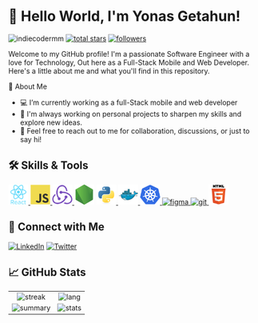 # 👋 Hello World, I'm Yonas Getahun!
 <p align="left"> 
<img src="https://komarev.com/ghpvc/?username=yonas-getahun&color=dc143c&style=for-the-badge" alt="indiecodermm" />
<a href="https://github.com/yonas-getahun?tab=repositories&sort=stargazers"><img alt="total stars" title="Total stars on GitHub" src="https://custom-icon-badges.demolab.com/github/stars/yonas-getahun?color=55960c&style=for-the-badge&labelColor=488207&logo=star"/></a>
 <a href="https://github.com/yonas-getahun?tab=followers"><img alt="followers" title="Follow me on Github" src="https://custom-icon-badges.demolab.com/github/followers/yonas-getahun?color=236ad3&labelColor=1155ba&style=for-the-badge&logo=person-add&label=Follow&logoColor=white"/></a>
</p>
<p>
Welcome to my GitHub profile! I'm a passionate Software Engineer with a love for Technology, Out here as a Full-Stack Mobile and Web Developer.
Here's a little about me and what you'll find in this repository.
  </p>
  
🚀 About Me
<ul>
  <li>💻 I’m currently working as a full-Stack mobile and web developer </li>
  <li>🔭 I'm always working on personal projects to sharpen my skills and explore new ideas. </li>
  <li>💬 Feel free to reach out to me for collaboration, discussions, or just to say hi! </li>

</ul>

## 🛠 Skills & Tools
<p align="left"> 
<a href="https://reactjs.org/" target="_blank" rel="noreferrer"> 
  <img src="https://raw.githubusercontent.com/devicons/devicon/master/icons/react/react-original-wordmark.svg" alt="react" width="40" height="40"/> </a>
<a href="https://developer.mozilla.org/en-US/docs/Web/JavaScript" target="_blank" rel="noreferrer"> 
  <img src="https://raw.githubusercontent.com/devicons/devicon/master/icons/javascript/javascript-original.svg" alt="javascript" width="40" height="40"/> </a>
<a href="https://redux.js.org" target="_blank" rel="noreferrer"> 
   <img src="https://raw.githubusercontent.com/devicons/devicon/master/icons/redux/redux-original.svg" alt="redux" width="40" height="40"/> </a> 
  <a href="https://nodejs.org" target="_blank" rel="noreferrer">
  <img src="https://raw.githubusercontent.com/devicons/devicon/master/icons/nodejs/nodejs-original.svg" alt="nodejs" width="40" height="40"/></a>
<a href="https://www.python.org" target="_blank" rel="noreferrer">
  <img src="https://raw.githubusercontent.com/devicons/devicon/master/icons/python/python-original.svg" alt="python" width="40" height="40"/>
</a>
  <a href="https://www.docker.com" target="_blank" rel="noreferrer">
  <img src="https://raw.githubusercontent.com/devicons/devicon/master/icons/docker/docker-original.svg" alt="docker" width="40" height="40"/>
</a>
  <a href="https://kubernetes.io" target="_blank" rel="noreferrer">
  <img src="https://raw.githubusercontent.com/devicons/devicon/master/icons/kubernetes/kubernetes-plain.svg" alt="kubernetes" width="40" height="40"/>
</a>
<a href="https://www.figma.com/" target="_blank" rel="noreferrer"> 
  <img src="https://www.vectorlogo.zone/logos/figma/figma-icon.svg" alt="figma" width="40" height="40"/> </a> 
<a href="https://git-scm.com/" target="_blank" rel="noreferrer"> 
  <img src="https://www.vectorlogo.zone/logos/git-scm/git-scm-icon.svg" alt="git" width="40" height="40"/> </a> 
<a href="https://www.w3.org/html/" target="_blank" rel="noreferrer"> 
  <img src="https://raw.githubusercontent.com/devicons/devicon/master/icons/html5/html5-original-wordmark.svg" alt="html5" width="40" height="40"/> </a> 
 </p>

## 🔗 Connect with Me
[![LinkedIn](https://img.shields.io/badge/LinkedIn-0a66c2?style=flat&logo=linkedin&logoColor=white)](https://linkedin.com/in/yonas-getahun)
[![Twitter](https://img.shields.io/badge/Twitter-1DA1F2?style=flat&logo=twitter&logoColor=white)](https://twitter.com/Y0nasGetahun)

## 📈 GitHub Stats
| | |
|:---:|:---:|
| ![streak](https://github-readme-streak-stats.herokuapp.com/?user=yonas-getahun&theme=radical) | ![lang](https://github-readme-stats.vercel.app/api/top-langs?username=yonas-getahun&show_icons=true&locale=en&layout=compact&theme=radical) |
| ![summary](https://github-profile-summary-cards.vercel.app/api/cards/profile-details?username=yonas-getahun&theme=2077) | ![stats](https://github-readme-stats.vercel.app/api?username=yonas-getahun&show_icons=true&theme=radical) |  


